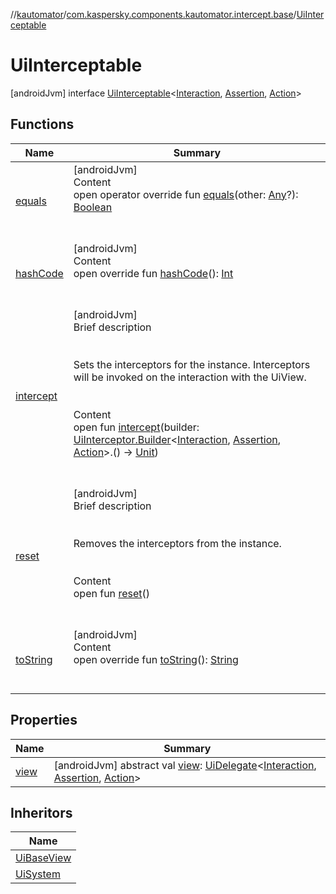 //[kautomator](../../index.md)/[com.kaspersky.components.kautomator.intercept.base](../index.md)/[UiInterceptable](index.md)



# UiInterceptable  
 [androidJvm] interface [UiInterceptable](index.md)<[Interaction](index.md), [Assertion](index.md), [Action](index.md)>   


## Functions  
  
|  Name|  Summary| 
|---|---|
| [equals](https://kotlinlang.org/api/latest/jvm/stdlib/kotlin/-any/equals.html)| [androidJvm]  <br>Content  <br>open operator override fun [equals](https://kotlinlang.org/api/latest/jvm/stdlib/kotlin/-any/equals.html)(other: [Any](https://kotlinlang.org/api/latest/jvm/stdlib/kotlin/-any/index.html)?): [Boolean](https://kotlinlang.org/api/latest/jvm/stdlib/kotlin/-boolean/index.html)  <br><br><br>
| [hashCode](https://kotlinlang.org/api/latest/jvm/stdlib/kotlin/-any/hash-code.html)| [androidJvm]  <br>Content  <br>open override fun [hashCode](https://kotlinlang.org/api/latest/jvm/stdlib/kotlin/-any/hash-code.html)(): [Int](https://kotlinlang.org/api/latest/jvm/stdlib/kotlin/-int/index.html)  <br><br><br>
| [intercept](intercept.md)| [androidJvm]  <br>Brief description  <br><br><br>Sets the interceptors for the instance. Interceptors will be invoked on the interaction with the UiView.<br><br>  <br>Content  <br>open fun [intercept](intercept.md)(builder: [UiInterceptor.Builder](../-ui-interceptor/-builder/index.md)<[Interaction](index.md), [Assertion](index.md), [Action](index.md)>.() -> [Unit](https://kotlinlang.org/api/latest/jvm/stdlib/kotlin/-unit/index.html))  <br><br><br>
| [reset](reset.md)| [androidJvm]  <br>Brief description  <br><br><br>Removes the interceptors from the instance.<br><br>  <br>Content  <br>open fun [reset](reset.md)()  <br><br><br>
| [toString](https://kotlinlang.org/api/latest/jvm/stdlib/kotlin/-any/to-string.html)| [androidJvm]  <br>Content  <br>open override fun [toString](https://kotlinlang.org/api/latest/jvm/stdlib/kotlin/-any/to-string.html)(): [String](https://kotlinlang.org/api/latest/jvm/stdlib/kotlin/-string/index.html)  <br><br><br>


## Properties  
  
|  Name|  Summary| 
|---|---|
| [view](index.md#com.kaspersky.components.kautomator.intercept.base/UiInterceptable/view/#/PointingToDeclaration/)|  [androidJvm] abstract val [view](index.md#com.kaspersky.components.kautomator.intercept.base/UiInterceptable/view/#/PointingToDeclaration/): [UiDelegate](../../com.kaspersky.components.kautomator.intercept.delegate/-ui-delegate/index.md)<[Interaction](index.md), [Assertion](index.md), [Action](index.md)>   <br>


## Inheritors  
  
|  Name| 
|---|
| [UiBaseView](../../com.kaspersky.components.kautomator.component.common.views/-ui-base-view/index.md)
| [UiSystem](../../com.kaspersky.components.kautomator.system/-ui-system/index.md)

